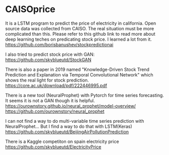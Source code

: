 # CAISOprice
It is a LSTM program to predict the price of electricity in california. Open source data was collected from CAISO. 
The real situation must be more complicated than this. Please refer to this github link to read more about deep learning teches on predicating stock price. I learned a lot from it.
https://github.com/borisbanushev/stockpredictionai

I also tried to predict stock price with GAN: https://github.com/skyblueutd/StockGAN

There is also a paper in 2019 named "Knowledge-Driven Stock Trend Prediction and Explanation via Temporal Convolutional Network" which shows the real light for stock prediction.
https://core.ac.uk/download/pdf/222446995.pdf



There is a new tool (NeuralProphet) with Pytorch for time series forecasting. It seems it is not a GAN though it is helpful.
https://ourownstory.github.io/neural_prophet/model-overview/
https://github.com/ourownstory/neural_prophet

I can not find a way to do multi-variable time series prediction with NeuralProphet... But I find a way to do that with LSTM(Keras)
https://github.com/skyblueutd/BeijingAirPollutionPrediction

There is a Kaggle competiton on spain electricity price
https://github.com/skyblueutd/ElectricityPrice

